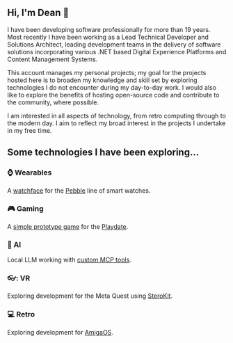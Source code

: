 ## Hi, I'm Dean 👋

I have been developing software professionally for more than 19 years. Most recently I have been working as a Lead Technical Developer and Solutions Architect, leading development teams in the delivery of software solutions incorporating various .NET based Digital Experience Platforms and Content Management Systems.

This account manages my personal projects; my goal for the projects hosted here is to broaden my knowledge and skill set by exploring technologies I do not encounter during my day-to-day work. I would also like to explore the benefits of hosting open-source code and contribute to the community, where possible.

I am interested in all aspects of technology, from retro computing through to the modern day. I aim to reflect my broad interest in the projects I undertake in my free time.

## Some technologies I have been exploring...

### :watch: Wearables

A [watchface](https://github.com/deans-code/rotation) for the [Pebble](https://repebble.com/) line of smart watches.

### :video_game: Gaming

A [simple prototype game](https://github.com/deans-code/barrel-and-crank) for the [Playdate](https://play.date/).

### :crystal_ball: AI

Local LLM working with [custom MCP tools](https://github.com/deans-code/pindex).

### 👓: VR

Exploring development for the Meta Quest using [SteroKit](https://github.com/deans-code/venus).

### :computer: Retro

Exploring development for [AmigaOS](https://github.com/deans-code/mars).

